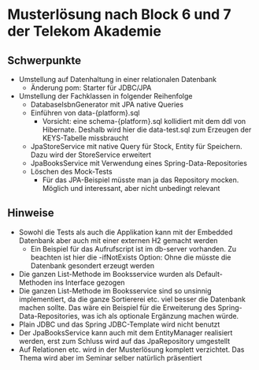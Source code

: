 # Musterlösung nach Block 6 und 7 der Telekom Akademie

## Schwerpunkte

* Umstellung auf Datenhaltung in einer relationalen Datenbank
  * Änderung pom: Starter für JDBC/JPA
* Umstellung der Fachklassen in folgender Reihenfolge
  * DatabaseIsbnGenerator mit JPA native Queries
  * Einführen von  data-{platform}.sql
    * Vorsicht: eine schema-{platform}.sql kollidiert mit dem ddl von Hibernate. Deshalb wird hier die data-test.sql zum Erzeugen der KEYS-Tabelle missbraucht 
  * JpaStoreService mit native Query für Stock, Entity für Speichern. Dazu wird der StoreService erweitert
  * JpaBooksService mit Verwendung eines Spring-Data-Repositories
  * Löschen des Mock-Tests
    * Für das JPA-Beispiel müsste man ja das Repository mocken. Möglich und interessant, aber nicht unbedingt relevant

## Hinweise

* Sowohl die Tests als auch  die Applikation kann mit der Embedded Datenbank aber auch mit einer externen H2 gemacht werden
  * Ein Beispiel für das Aufrufscript ist im db-server vorhanden. Zu beachten ist hier die -ifNotExists Option: Ohne die müsste die Datenbank gesondert erzeugt werden
* Die ganzen List-Methode im Booksservice wurden als Default-Methoden ins Interface gezogen
* Die ganzen List-Methode im Booksservice sind so unsinnig implementiert, da die ganze Sortiererei etc. viel besser die Datenbank machen sollte. Das wäre ein Beispiel für die Erweiterung des Spring-Data-Repositories, was ich als optionale Ergänzung machen würde.
* Plain JDBC und das Spring JDBC-Template wird nicht benutzt
* Der JpaBooksService kann auch mit dem EntityManager realisiert werden, erst zum Schluss wird auf das JpaRepository umgestellt
* Auf Relationen etc. wird in der Musterlösung komplett verzichtet. Das Thema wird aber im Seminar selber natürlich präsentiert
